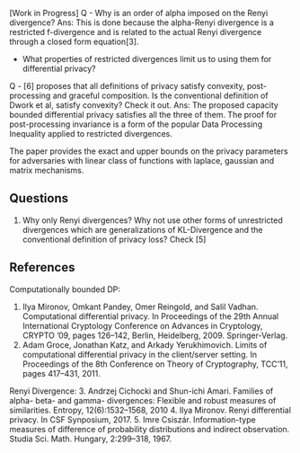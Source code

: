 [Work in Progress]
Q - Why is an order of alpha imposed on the Renyi divergence?
Ans: This is done because the alpha-Renyi divergence is a restricted f-divergence and is related to the actual Renyi divergence through a closed form equation[3].

- What properties of restricted divergences limit us to using them for differential privacy?

Q - [6] proposes that all definitions of privacy satisfy convexity, post-processing and graceful composition. Is the conventional definition of Dwork et al, satisfy convexity? Check it out.
Ans: The proposed capacity bounded differential privacy satisfies all the three of them. The proof for post-processing invariance is a form of the
popular Data Processing Inequality applied to restricted divergences. 

The paper provides the exact and upper bounds on the privacy parameters for adversaries with linear class of functions with laplace, gaussian and matrix mechanisms.

## Questions
1. Why only Renyi divergences? Why not use other forms of unrestricted divergences which are generalizations of KL-Divergence and the conventional definition of privacy loss? Check [5]


## References 
Computationally bounded DP:
1. Ilya Mironov, Omkant Pandey, Omer Reingold, and Salil Vadhan. Computational differential privacy. In Proceedings of the 29th Annual International Cryptology Conference on Advances in Cryptology, CRYPTO ’09, pages 126–142, Berlin, Heidelberg, 2009. Springer-Verlag.
2. Adam Groce, Jonathan Katz, and Arkady Yerukhimovich. Limits of computational differential privacy in the client/server setting. In Proceedings of the 8th Conference on Theory of Cryptography, TCC’11, pages 417–431, 2011.

Renyi Divergence: 
3. Andrzej Cichocki and Shun-ichi Amari. Families of alpha- beta- and gamma- divergences: Flexible and robust measures of similarities. Entropy, 12(6):1532–1568, 2010
4. Ilya Mironov. Renyi differential privacy. In CSF Synposium, 2017.
5. Imre Csiszár. Information-type measures of difference of probability distributions and indirect observation. Studia Sci. Math. Hungary, 2:299–318, 1967.

